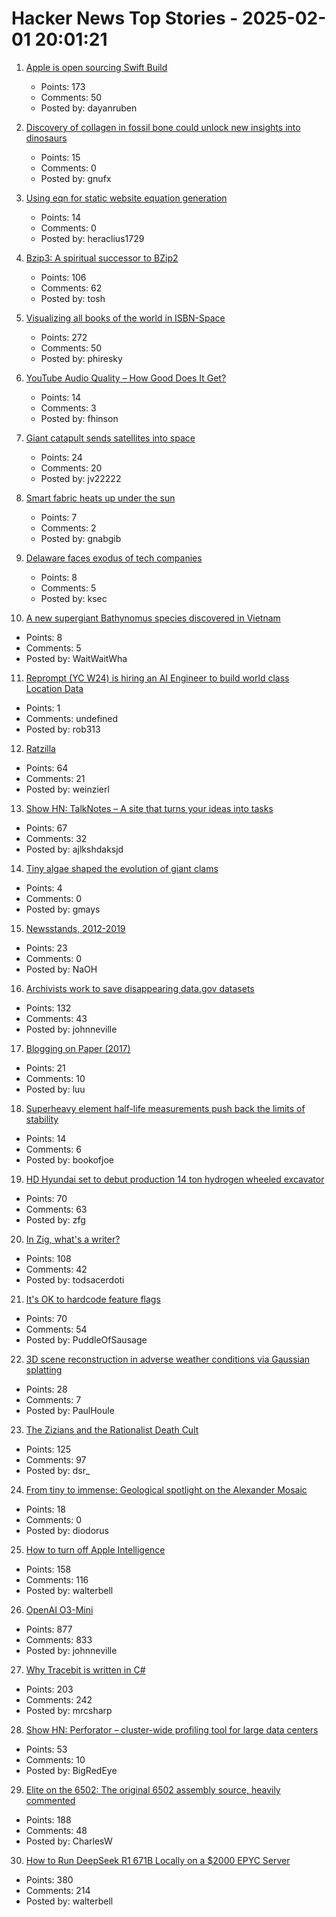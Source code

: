# Hacker News Top Stories - 2025-02-01 20:01:21

1. [Apple is open sourcing Swift Build](https://www.swift.org/blog/the-next-chapter-in-swift-build-technologies/)
   - Points: 173
   - Comments: 50
   - Posted by: dayanruben

2. [Discovery of collagen in fossil bone could unlock new insights into dinosaurs](https://news.liverpool.ac.uk/2025/01/31/discovery-of-collagen-in-fossil-bone-could-unlock-new-insights-into-dinosaurs/)
   - Points: 15
   - Comments: 0
   - Posted by: gnufx

3. [Using eqn for static website equation generation](https://douglasrumbaugh.com/post/eqn-mathml/)
   - Points: 14
   - Comments: 0
   - Posted by: heraclius1729

4. [Bzip3: A spiritual successor to BZip2](https://github.com/kspalaiologos/bzip3)
   - Points: 106
   - Comments: 62
   - Posted by: tosh

5. [Visualizing all books of the world in ISBN-Space](https://phiresky.github.io/blog/2025/visualizing-all-books-in-isbn-space/)
   - Points: 272
   - Comments: 50
   - Posted by: phiresky

6. [YouTube Audio Quality – How Good Does It Get?](https://www.audiomisc.co.uk/YouTube/SpotTheDifference.html)
   - Points: 14
   - Comments: 3
   - Posted by: fhinson

7. [Giant catapult sends satellites into space](https://www.spinlaunch.com/)
   - Points: 24
   - Comments: 20
   - Posted by: jv22222

8. [Smart fabric heats up under the sun](https://uwaterloo.ca/news/media/smart-fabric-heats-under-sun)
   - Points: 7
   - Comments: 2
   - Posted by: gnabgib

9. [Delaware faces exodus of tech companies](https://www.newsweek.com/delaware-exodus-tech-meta-dropbox-elon-musk-2024596)
   - Points: 8
   - Comments: 5
   - Posted by: ksec

10. [A new supergiant Bathynomus species discovered in Vietnam](https://zookeys.pensoft.net/article/139335/)
   - Points: 8
   - Comments: 5
   - Posted by: WaitWaitWha

11. [Reprompt (YC W24) is hiring an AI Engineer to build world class Location Data](https://www.ycombinator.com/companies/reprompt/jobs/YfQBWDH-founding-engineer)
   - Points: 1
   - Comments: undefined
   - Posted by: rob313

12. [Ratzilla](https://orhun.dev/ratzilla/demo/)
   - Points: 64
   - Comments: 21
   - Posted by: weinzierl

13. [Show HN: TalkNotes – A site that turns your ideas into tasks](https://www.talknotes.tech/)
   - Points: 67
   - Comments: 32
   - Posted by: ajlkshdaksjd

14. [Tiny algae shaped the evolution of giant clams](https://www.colorado.edu/today/2025/01/27/how-tiny-algae-shaped-evolution-giant-clams)
   - Points: 4
   - Comments: 0
   - Posted by: gmays

15. [Newsstands, 2012-2019](https://www.trevortraynor.com/newsstands)
   - Points: 23
   - Comments: 0
   - Posted by: NaOH

16. [Archivists work to save disappearing data.gov datasets](https://www.404media.co/archivists-work-to-identify-and-save-the-thousands-of-datasets-disappearing-from-data-gov/)
   - Points: 132
   - Comments: 43
   - Posted by: johnneville

17. [Blogging on Paper (2017)](https://conroy.org/blogging-on-paper)
   - Points: 21
   - Comments: 10
   - Posted by: luu

18. [Superheavy element half-life measurements push back the limits of stability](https://www.chemistryworld.com/news/superheavy-element-half-life-measurements-push-back-the-limits-of-stability/4020843.article)
   - Points: 14
   - Comments: 6
   - Posted by: bookofjoe

19. [HD Hyundai set to debut production 14 ton hydrogen wheeled excavator](https://electrek.co/2025/01/27/hd-hyundai-set-to-debut-production-14-ton-hydrogen-wheeled-excavator/)
   - Points: 70
   - Comments: 63
   - Posted by: zfg

20. [In Zig, what's a writer?](https://www.openmymind.net/In-Zig-Whats-a-Writer/)
   - Points: 108
   - Comments: 42
   - Posted by: todsacerdoti

21. [It's OK to hardcode feature flags](https://code.mendhak.com/hardcode-feature-flags/)
   - Points: 70
   - Comments: 54
   - Posted by: PuddleOfSausage

22. [3D scene reconstruction in adverse weather conditions via Gaussian splatting](https://arxiv.org/abs/2412.18862)
   - Points: 28
   - Comments: 7
   - Posted by: PaulHoule

23. [The Zizians and the Rationalist Death Cult](https://maxread.substack.com/p/the-zizians-and-the-rationalist-death)
   - Points: 125
   - Comments: 97
   - Posted by: dsr_

24. [From tiny to immense: Geological spotlight on the Alexander Mosaic](https://journals.plos.org/plosone/article?id=10.1371/journal.pone.0315188)
   - Points: 18
   - Comments: 0
   - Posted by: diodorus

25. [How to turn off Apple Intelligence](https://www.asurion.com/connect/tech-tips/turn-off-apple-intelligence/)
   - Points: 158
   - Comments: 116
   - Posted by: walterbell

26. [OpenAI O3-Mini](https://openai.com/index/openai-o3-mini/)
   - Points: 877
   - Comments: 833
   - Posted by: johnneville

27. [Why Tracebit is written in C#](https://tracebit.com/blog/why-tracebit-is-written-in-c-sharp)
   - Points: 203
   - Comments: 242
   - Posted by: mrcsharp

28. [Show HN: Perforator – cluster-wide profiling tool for large data centers](https://github.com/yandex/perforator)
   - Points: 53
   - Comments: 10
   - Posted by: BigRedEye

29. [Elite on the 6502: The original 6502 assembly source, heavily commented](https://elite.bbcelite.com/)
   - Points: 188
   - Comments: 48
   - Posted by: CharlesW

30. [How to Run DeepSeek R1 671B Locally on a $2000 EPYC Server](https://digitalspaceport.com/how-to-run-deepseek-r1-671b-fully-locally-on-2000-epyc-rig/)
   - Points: 380
   - Comments: 214
   - Posted by: walterbell

